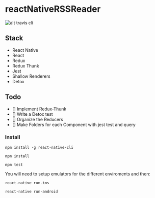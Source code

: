 # reactNativeRSSReader
![alt travis cli](https://travis-ci.org/aljones15/reactNativeRSSReader.svg?branch=master)

## Stack
- React Native
- React
- Redux
- Redux Thunk
- Jest
- Shallow Renderers
- Detox

## Todo
- [] Implement Redux-Thunk
- [] Write a Detox test
- [] Organize the Reducers
- [] Make Folders for each Component with jest test and query

### Install
```
npm install -g react-native-cli

npm install

npm test
```
You will need to setup emulators for the different enviroments and then:
```
react-native run-ios

react-native run-android
```
